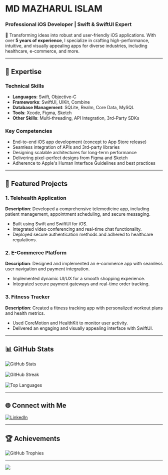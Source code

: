 # **MD MAZHARUL ISLAM**  
### **Professional iOS Developer | Swift & SwiftUI Expert**  

🚀 Transforming ideas into robust and user-friendly iOS applications. With over **5 years of experience**, I specialize in crafting high-performance, intuitive, and visually appealing apps for diverse industries, including healthcare, e-commerce, and more.  

---

## **💼 Expertise**  
### **Technical Skills**  
- **Languages**: Swift, Objective-C  
- **Frameworks**: SwiftUI, UIKit, Combine  
- **Database Management**: SQLite, Realm, Core Data, MySQL  
- **Tools**: Xcode, Figma, Sketch  
- **Other Skills**: Multi-threading, API Integration, 3rd-Party SDKs  

### **Key Competencies**  
- End-to-end iOS app development (concept to App Store release)  
- Seamless integration of APIs and 3rd-party libraries  
- Designing scalable architectures for long-term performance  
- Delivering pixel-perfect designs from Figma and Sketch  
- Adherence to Apple's Human Interface Guidelines and best practices  

---

## **🌟 Featured Projects**  
### **1. Telehealth Application**  
**Description**: Developed a comprehensive telemedicine app, including patient management, appointment scheduling, and secure messaging.  
- Built using Swift and SwiftUI for iOS.  
- Integrated video conferencing and real-time chat functionality.  
- Deployed secure authentication methods and adhered to healthcare regulations.  

### **2. E-Commerce Platform**  
**Description**: Designed and implemented an e-commerce app with seamless user navigation and payment integration.  
- Implemented dynamic UI/UX for a smooth shopping experience.  
- Integrated secure payment gateways and real-time order tracking.  

### **3. Fitness Tracker**  
**Description**: Created a fitness tracking app with personalized workout plans and health metrics.  
- Used CoreMotion and HealthKit to monitor user activity.  
- Delivered an engaging and visually appealing interface with SwiftUI.  

---

## **📊 GitHub Stats**  
![GitHub Stats](https://github-readme-stats.vercel.app/api?username=mazharulbelal&theme=react&hide_border=false&show_icons=true&count_private=true)<br/>  
![GitHub Streak](https://github-readme-streak-stats.herokuapp.com/?user=mazharulbelal&theme=react&hide_border=false)<br/>  
![Top Languages](https://github-readme-stats.vercel.app/api/top-langs/?username=mazharulbelal&theme=react&hide_border=false&layout=compact)  

---

## **🌐 Connect with Me**  
[![LinkedIn](https://img.shields.io/badge/LinkedIn-%230077B5.svg?logo=linkedin&logoColor=white)](https://linkedin.com/in/mazharul-belal)  

---

## **🏆 Achievements**  
![GitHub Trophies](https://github-profile-trophy.vercel.app/?username=mazharulbelal&theme=dracula&no-frame=true&no-bg=false&margin-w=4)  

---

[![](https://visitcount.itsvg.in/api?id=mazharulbelal&icon=5&color=6)](https://visitcount.itsvg.in)  
